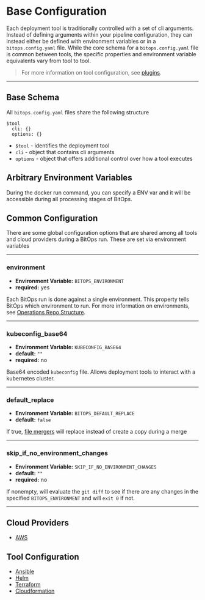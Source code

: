 # Base Configuration

Each deployment tool is traditionally controlled with a set of cli arguments. Instead of defining arguments within your pipeline configuration, they can instead either be defined with environment variables or in a `bitops.config.yaml` file. While the core schema for a `bitops.config.yaml` file is common between tools, the specific properties and environment variable equivalents vary from tool to tool.

> For more information on tool configuration, see [plugins](plugins.md).

-------------------
## Base Schema
All `bitops.config.yaml` files share the following structure
```
$tool
  cli: {}
  options: {}
```

* `$tool` - identifies the deployment tool
* `cli` - object that contains cli arguments
* `options` - object that offers additional control over how a tool executes

## Arbitrary Environment Variables
During the docker run command, you can specify a ENV var and it will be accessible during all processing stages of BitOps. 

## Common Configuration
There are some global configuration options that are shared among all tools and cloud providers during a BitOps run. These are set via environment variables

-------------------
### environment
* **Environment Variable:** `BITOPS_ENVIRONMENT`
* **required:** yes

Each BitOps run is done against a single environment. This property tells BitOps which environment to run. For more information on environments, see [Operations Repo Structure](operations-repo-structure.md#environment-directories).

-------------------
### kubeconfig_base64
* **Environment Variable:** `KUBECONFIG_BASE64`
* **default:** `""`
* **required:** no

Base64 encoded `kubeconfig` file. Allows deployment tools to interact with a kubernetes cluster.

-------------------
### default_replace
* **Environment Variable:** `BITOPS_DEFAULT_REPLACE`
* **default:** `false`

If true, [file mergers](default-environment.md) will replace instead of create a copy during a merge

-------------------
### skip_if_no_environment_changes
* **Environment Variable:** `SKIP_IF_NO_ENVIRONMENT_CHANGES`
* **default:** `""`
* **required:** no

If nonempty, will evaluate the `git diff` to see if there are any changes in the specified `BITOPS_ENVIRONMENT` and will `exit 0` if not.

-------------------
## Cloud Providers
* [AWS](cloud-configuration/configuration-aws.md)

## Tool Configuration
* [Ansible](tool-configuration/configuration-ansible.md)
* [Helm](tool-configuration/configuration-helm.md)
* [Terraform](tool-configuration/configuration-terraform.md)
* [Cloudformation](tool-configuration/configuration-cloudformation.md)
